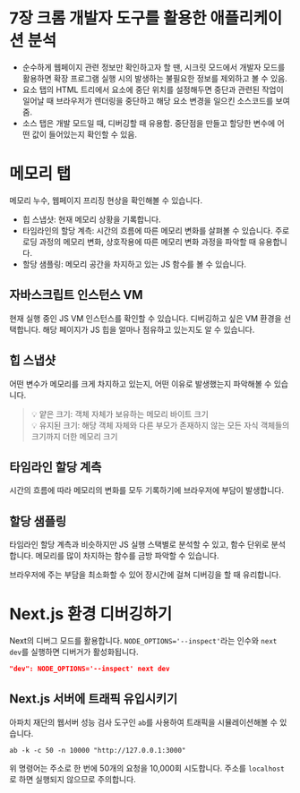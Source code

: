 # 7장 크롬 개발자 도구를 활용한 애플리케이션 분석

- 순수하게 웹페이지 관련 정보만 확인하고자 할 땐, 시크릿 모드에서 개발자 모드를 활용하면 확장 프로그램 실행 시의 발생하는 불필요한 정보를 제외하고 볼 수 있음.
- 요소 탭의 HTML 트리에서 요소에 중단 위치를 설정해두면 중단과 관련된 작업이 일어날 때 브라우저가 렌더링을 중단하고 해당 요소 변경을 일으킨 소스코드를 보여줌.
- 소스 탭은 개발 모드일 때, 디버깅할 때 유용함. 중단점을 만들고 할당한 변수에 어떤 값이 들어있는지 확인할 수 있음.

# 메모리 탭

메모리 누수, 웹페이지 프리징 현상을 확인해볼 수 있습니다.

- 힙 스냅샷: 현재 메모리 상황을 기록합니다.
- 타임라인의 할당 계측: 시간의 흐름에 따른 메모리 변화를 살펴볼 수 있습니다. 주로 로딩 과정의 메모리 변화, 상호작용에 따른 메모리 변화 과정을 파악할 때 유용합니다.
- 할당 샘플링: 메모리 공간을 차지하고 있는 JS 함수를 볼 수 있습니다.

## 자바스크립트 인스턴스 VM

현재 실행 중인 JS VM 인스턴스를 확인할 수 있습니다. 디버깅하고 싶은 VM 환경을 선택합니다. 해당 페이지가 JS 힙을 얼마나 점유하고 있는지도 알 수 있습니다.

## 힙 스냅샷

어떤 변수가 메모리를 크게 차지하고 있는지, 어떤 이유로 발생했는지 파악해볼 수 있습니다.

> 💡 얕은 크기: 객체 자체가 보유하는 메모리 바이트 크기<br />
> 💡 유지된 크기: 해당 객체 자체와 다른 부모가 존재하지 않는 모든 자식 객체들의 크기까지 더한 메모리 크기

## 타임라인 할당 계측

시간의 흐름에 따라 메모리의 변화를 모두 기록하기에 브라우저에 부담이 발생합니다.

## 할당 샘플링

타임라인 할당 계측과 비슷하지만 JS 실행 스택별로 분석할 수 있고, 함수 단위로 분석합니다. 메모리를 많이 차지하는 함수를 금방 파악할 수 있습니다.

브라우저에 주는 부담을 최소화할 수 있어 장시간에 걸쳐 디버깅을 할 때 유리합니다.

# Next.js 환경 디버깅하기

Next의 디버그 모드를 활용합니다. `NODE_OPTIONS='--inspect'`라는 인수와 `next dev`를 실행하면 디버거가 활성화됩니다.

```json
"dev": NODE_OPTIONS='--inspect' next dev
```

## Next.js 서버에 트래픽 유입시키기

아파치 재단의 웹서버 성능 검사 도구인 `ab`를 사용하여 트래픽을 시뮬레이션해볼 수 있습니다.

```shell
ab -k -c 50 -n 10000 "http://127.0.0.1:3000"
```

위 명령어는 주소로 한 번에 50개의 요청을 10,000회 시도합니다. 주소를 `localhost`로 하면 실행되지 않으므로 주의합니다.
